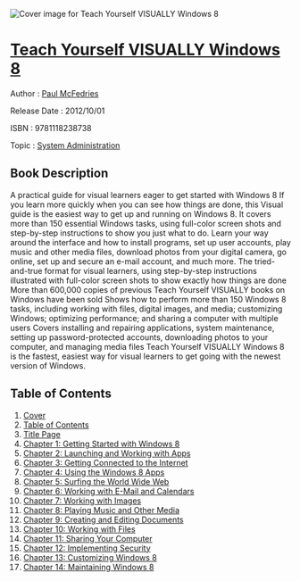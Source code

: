 ![Cover image for Teach Yourself VISUALLY Windows 8](https://imgdetail.ebookreading.net/cover/cover/system_admin/EB9781118238738.jpg)

[Teach Yourself VISUALLY Windows 8](https://ebookreading.net/view/book/Teach+Yourself+VISUALLY+Windows+8-EB9781118238738_1.html "Teach Yourself VISUALLY Windows 8")
====================================================================================================================

Author : [Paul McFedries](https://ebookreading.net/search/author/Paul+McFedries)

Release Date : 2012/10/01

ISBN : 9781118238738

Topic : [System Administration](https://ebookreading.net/search/category/system-administration)

Book Description
-----------------

A practical guide for visual learners eager to get started with Windows 8
If you learn more quickly when you can see how things are done, this Visual guide is the easiest way to get up and running on Windows 8. It covers more than 150 essential Windows tasks, using full-color screen shots and step-by-step instructions to show you just what to do. Learn your way around the interface and how to install programs, set up user accounts, play music and other media files, download photos from your digital camera, go online, set up and secure an e-mail account, and much more.
The tried-and-true format for visual learners, using step-by-step instructions illustrated with full-color screen shots to show exactly how things are done
More than 600,000 copies of previous Teach Yourself VISUALLY books on Windows have been sold
Shows how to perform more than 150 Windows 8 tasks, including working with files, digital images, and media; customizing Windows; optimizing performance; and sharing a computer with multiple users
Covers installing and repairing applications, system maintenance, setting up password-protected accounts, downloading photos to your computer, and managing media files
Teach Yourself VISUALLY Windows 8 is the fastest, easiest way for visual learners to get going with the newest version of Windows.
              
Table of Contents
-----------------

1. [Cover](https://ebookreading.net/view/book/Teach+Yourself+VISUALLY+Windows+8-EB9781118238738_1.html)
1. [Table of Contents](https://ebookreading.net/view/book/Teach+Yourself+VISUALLY+Windows+8-EB9781118238738_2.html)
1. [Title Page](https://ebookreading.net/view/book/Teach+Yourself+VISUALLY+Windows+8-EB9781118238738_3.html)
1. [Chapter 1: Getting Started with Windows 8](https://ebookreading.net/view/book/Teach+Yourself+VISUALLY+Windows+8-EB9781118238738_4.html)
1. [Chapter 2: Launching and Working with Apps](https://ebookreading.net/view/book/Teach+Yourself+VISUALLY+Windows+8-EB9781118238738_5.html)
1. [Chapter 3: Getting Connected to the Internet](https://ebookreading.net/view/book/Teach+Yourself+VISUALLY+Windows+8-EB9781118238738_6.html)
1. [Chapter 4: Using the Windows 8 Apps](https://ebookreading.net/view/book/Teach+Yourself+VISUALLY+Windows+8-EB9781118238738_7.html)
1. [Chapter 5: Surfing the World Wide Web](https://ebookreading.net/view/book/Teach+Yourself+VISUALLY+Windows+8-EB9781118238738_8.html)
1. [Chapter 6: Working with E-Mail and Calendars](https://ebookreading.net/view/book/Teach+Yourself+VISUALLY+Windows+8-EB9781118238738_9.html)
1. [Chapter 7: Working with Images](https://ebookreading.net/view/book/Teach+Yourself+VISUALLY+Windows+8-EB9781118238738_10.html)
1. [Chapter 8: Playing Music and Other Media](https://ebookreading.net/view/book/Teach+Yourself+VISUALLY+Windows+8-EB9781118238738_11.html)
1. [Chapter 9: Creating and Editing Documents](https://ebookreading.net/view/book/Teach+Yourself+VISUALLY+Windows+8-EB9781118238738_12.html)
1. [Chapter 10: Working with Files](https://ebookreading.net/view/book/Teach+Yourself+VISUALLY+Windows+8-EB9781118238738_13.html)
1. [Chapter 11: Sharing Your Computer](https://ebookreading.net/view/book/Teach+Yourself+VISUALLY+Windows+8-EB9781118238738_14.html)
1. [Chapter 12: Implementing Security](https://ebookreading.net/view/book/Teach+Yourself+VISUALLY+Windows+8-EB9781118238738_15.html)
1. [Chapter 13: Customizing Windows 8](https://ebookreading.net/view/book/Teach+Yourself+VISUALLY+Windows+8-EB9781118238738_16.html)
1. [Chapter 14: Maintaining Windows 8](https://ebookreading.net/view/book/Teach+Yourself+VISUALLY+Windows+8-EB9781118238738_17.html)
